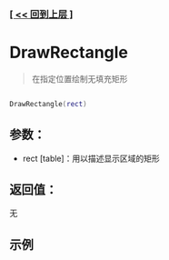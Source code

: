 ### [[ << 回到上层 ]](index.md)

# DrawRectangle

> 在指定位置绘制无填充矩形

```lua

DrawRectangle(rect)

```

## 参数：

+ rect [table]：用以描述显示区域的矩形

## 返回值：

无

## 示例

```lua

```